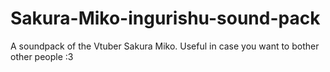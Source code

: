 # Sakura-Miko-ingurishu-sound-pack
A soundpack of the Vtuber Sakura Miko. Useful in case you want to bother other people :3
